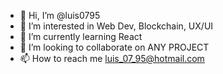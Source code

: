 - 👋 Hi, I’m @luis0795
- 👀 I’m interested in Web Dev, Blockchain, UX/UI
- 🌱 I’m currently learning React
- 💞️ I’m looking to collaborate on ANY PROJECT
- 📫 How to reach me luis_07_95@hotmail.com

<!---
luis0795/luis0795 is a ✨ special ✨ repository because its `README.md` (this file) appears on your GitHub profile.
You can click the Preview link to take a look at your changes.
--->
